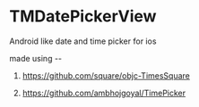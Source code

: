 TMDatePickerView
================

Android like date and time picker for ios


made using --
1. https://github.com/square/objc-TimesSquare

2. https://github.com/ambhojgoyal/TimePicker
